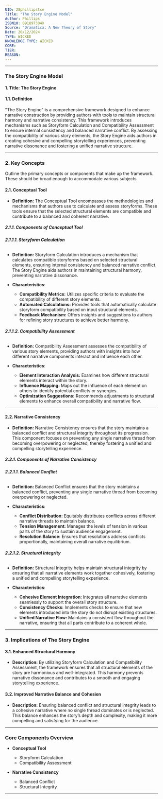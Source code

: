 ```yaml
---
UID: 28phillipstse
Title: "The Story Engine Model"
Author: Phillips
ISBN10: 091897304X
Source: "Dramatica: A New Theory of Story"
Date: 20/12/2024
TYPE: WICKED
KNOWLEDGE TYPE: WICKED
CORE:
TIER:
REASON:
---
```


---

### **The Story Engine Model**

#### **1. Title: The Story Engine**

#### **1.1. Definition**

"The Story Engine" is a comprehensive framework designed to enhance narrative construction by providing authors with tools to maintain structural harmony and narrative consistency. This framework introduces mechanisms such as Storyform Calculation and Compatibility Assessment to ensure internal consistency and balanced narrative conflict. By assessing the compatibility of various story elements, the Story Engine aids authors in creating cohesive and compelling storytelling experiences, preventing narrative dissonance and fostering a unified narrative structure.

---

### **2. Key Concepts**

Outline the primary concepts or components that make up the framework. These should be broad enough to accommodate various subjects.

#### **2.1. Conceptual Tool**

- **Definition:**
  The Conceptual Tool encompasses the methodologies and mechanisms that authors use to calculate and assess storyforms. These tools ensure that the selected structural elements are compatible and contribute to a balanced and coherent narrative.

##### **2.1.1. Components of Conceptual Tool**

###### **2.1.1.1. Storyform Calculation**

- **Definition:**
  Storyform Calculation introduces a mechanism that calculates compatible storyforms based on selected structural elements, ensuring internal consistency and balanced narrative conflict. The Story Engine aids authors in maintaining structural harmony, preventing narrative dissonance.

- **Characteristics:**
  - **Compatibility Metrics:** Utilizes specific criteria to evaluate the compatibility of different story elements.
  - **Automated Calculations:** Provides tools that automatically calculate storyform compatibility based on input structural elements.
  - **Feedback Mechanism:** Offers insights and suggestions to authors for refining story structures to achieve better harmony.

###### **2.1.1.2. Compatibility Assessment**

- **Definition:**
  Compatibility Assessment assesses the compatibility of various story elements, providing authors with insights into how different narrative components interact and influence each other.

- **Characteristics:**
  - **Element Interaction Analysis:** Examines how different structural elements interact within the story.
  - **Influence Mapping:** Maps out the influence of each element on others to identify potential conflicts or synergies.
  - **Optimization Suggestions:** Recommends adjustments to structural elements to enhance overall compatibility and narrative flow.

---

#### **2.2. Narrative Consistency**

- **Definition:**
  Narrative Consistency ensures that the story maintains a balanced conflict and structural integrity throughout its progression. This component focuses on preventing any single narrative thread from becoming overpowering or neglected, thereby fostering a unified and compelling storytelling experience.

##### **2.2.1. Components of Narrative Consistency**

###### **2.2.1.1. Balanced Conflict**

- **Definition:**
  Balanced Conflict ensures that the story maintains a balanced conflict, preventing any single narrative thread from becoming overpowering or neglected.

- **Characteristics:**
  - **Conflict Distribution:** Equitably distributes conflicts across different narrative threads to maintain balance.
  - **Tension Management:** Manages the levels of tension in various parts of the story to sustain audience engagement.
  - **Resolution Balance:** Ensures that resolutions address conflicts proportionally, maintaining overall narrative equilibrium.

###### **2.2.1.2. Structural Integrity**

- **Definition:**
  Structural Integrity helps maintain structural integrity by ensuring that all narrative elements work together cohesively, fostering a unified and compelling storytelling experience.

- **Characteristics:**
  - **Cohesive Element Integration:** Integrates all narrative elements seamlessly to support the overall story structure.
  - **Consistency Checks:** Implements checks to ensure that new elements introduced into the story do not disrupt existing structures.
  - **Unified Narrative Flow:** Maintains a consistent flow throughout the narrative, ensuring that all parts contribute to a coherent whole.

---

### **3. Implications of The Story Engine**

#### **3.1. Enhanced Structural Harmony**

- **Description:**
  By utilizing Storyform Calculation and Compatibility Assessment, the framework ensures that all structural elements of the story are harmonious and well-integrated. This harmony prevents narrative dissonance and contributes to a smooth and engaging storytelling experience.

#### **3.2. Improved Narrative Balance and Cohesion**

- **Description:**
  Ensuring balanced conflict and structural integrity leads to a cohesive narrative where no single thread dominates or is neglected. This balance enhances the story’s depth and complexity, making it more compelling and satisfying for the audience.

---

### **Core Components Overview**

- **Conceptual Tool**

  - Storyform Calculation
  - Compatibility Assessment

- **Narrative Consistency**
  - Balanced Conflict
  - Structural Integrity

---
